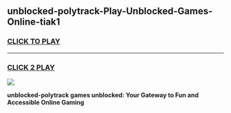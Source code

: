 
## unblocked-polytrack-Play-Unblocked-Games-Online-tiak1
<h3>
<a href="https://premium76.site?title=unblocked-polytrack&ref=25A">CLICK TO PLAY</a></h3>
<hr>

<h3>
<a href="https://premium76.site?title=unblocked-polytrack&ref=25A">CLICK 2 PLAY</a>
  
</h3>

<a href="https://premium76.site?title=unblocked-polytrack&ref=25A"><img src="https://clearcache.store/games.png"></a>


**unblocked-polytrack games unblocked: Your Gateway to Fun and Accessible Online Gaming**
